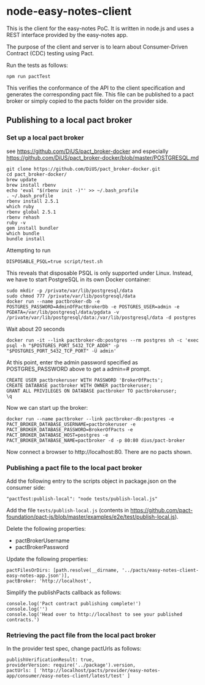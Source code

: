 # node-easy-notes-client
This is the client for the easy-notes PoC.
It is written in node.js and uses a REST interface
provided by the easy-notes app.

The purpose of the client and server is to
learn about Consumer-Driven Contract (CDC)
testing using Pact.

Run the tests as follows:
```
npm run pactTest
```

This verifies the conformance of the API to the client specification and
generates the corresponding pact file. This file can be published to a
pact broker or simply copied to the pacts folder on the provider side.

## Publishing to a local pact broker
### Set up a local pact broker
see https://github.com/DiUS/pact_broker-docker and especially https://github.com/DiUS/pact_broker-docker/blob/master/POSTGRESQL.md 
```
git clone https://github.com/DiUS/pact_broker-docker.git
cd pact_broker-docker/
brew update
brew install rbenv
echo 'eval "$(rbenv init -)"' >> ~/.bash_profile
. ~/.bash_profile
rbenv install 2.5.1
which ruby
rbenv global 2.5.1
rbenv rehash
ruby -v
gem install bundler
which bundle
bundle install
```
Attempting to run
```
DISPOSABLE_PSQL=true script/test.sh
```
This reveals that disposable PSQL is only supported under Linux. Instead, we have to start PostgreSQL in its own Docker container:
```
sudo mkdir -p /private/var/lib/postgresql/data
sudo chmod 777 /private/var/lib/postgresql/data
docker run --name pactbroker-db -e POSTGRES_PASSWORD=AdminOfPactBrokerDb -e POSTGRES_USER=admin -e PGDATA=/var/lib/postgresql/data/pgdata -v /private/var/lib/postgresql/data:/var/lib/postgresql/data -d postgres
```
Wait about 20 seconds
```
docker run -it --link pactbroker-db:postgres --rm postgres sh -c 'exec psql -h "$POSTGRES_PORT_5432_TCP_ADDR" -p "$POSTGRES_PORT_5432_TCP_PORT" -U admin'
```
At this point, enter the admin password specified as POSTGRES_PASSWORD above to get a admin=# prompt.
```
CREATE USER pactbrokeruser WITH PASSWORD 'BrokerOfPacts';
CREATE DATABASE pactbroker WITH OWNER pactbrokeruser;
GRANT ALL PRIVILEGES ON DATABASE pactbroker TO pactbrokeruser;
\q
```
Now we can start up the broker:
```
docker run --name pactbroker --link pactbroker-db:postgres -e PACT_BROKER_DATABASE_USERNAME=pactbrokeruser -e PACT_BROKER_DATABASE_PASSWORD=BrokerOfPacts -e PACT_BROKER_DATABASE_HOST=postgres -e PACT_BROKER_DATABASE_NAME=pactbroker -d -p 80:80 dius/pact-broker
```
Now connect a browser to http://localhost:80. There are no pacts shown.
### Publishing a pact file to the local pact broker

Add the following entry to the scripts object in package.json on the consumer side:
```
"pactTest:publish-local": "node tests/publish-local.js"
```
Add the file `tests/publish-local.js` (contents in https://github.com/pact-foundation/pact-js/blob/master/examples/e2e/test/publish-local.js).

Delete the following properties:
* pactBrokerUsername
* pactBrokerPassword

Update the following properties:
```
pactFilesOrDirs: [path.resolve(__dirname, '../pacts/easy-notes-client-easy-notes-app.json')],
pactBroker: 'http://localhost',
```
Simplify the publishPacts callback as follows:
```
console.log('Pact contract publishing complete!')
console.log('')
console.log('Head over to http://localhost to see your published contracts.')
```
### Retrieving the pact file from the local pact broker
In the provider test spec, change pactUrls as follows:
```
publishVerificationResult: true,
providerVersion: require('../package').version,
pactUrls: [ 'http://localhost/pacts/provider/easy-notes-app/consumer/easy-notes-client/latest/test' ]
```

